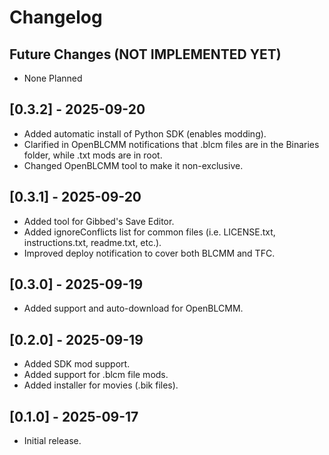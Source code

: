 # Changelog

## Future Changes (NOT IMPLEMENTED YET)

- None Planned

## [0.3.2] - 2025-09-20

- Added automatic install of Python SDK (enables modding).
- Clarified in OpenBLCMM notifications that .blcm files are in the Binaries folder, while .txt mods are in root.
- Changed OpenBLCMM tool to make it non-exclusive.

## [0.3.1] - 2025-09-20

- Added tool for Gibbed's Save Editor.
- Added ignoreConflicts list for common files (i.e. LICENSE.txt, instructions.txt, readme.txt, etc.).
- Improved deploy notification to cover both BLCMM and TFC.

## [0.3.0] - 2025-09-19

- Added support and auto-download for OpenBLCMM.

## [0.2.0] - 2025-09-19

- Added SDK mod support.
- Added support for .blcm file mods.
- Added installer for movies (.bik files).

## [0.1.0] - 2025-09-17

- Initial release.
